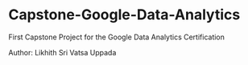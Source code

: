 # Capstone-Google-Data-Analytics
First Capstone Project for the Google Data Analytics Certification 

Author: Likhith Sri Vatsa Uppada 
